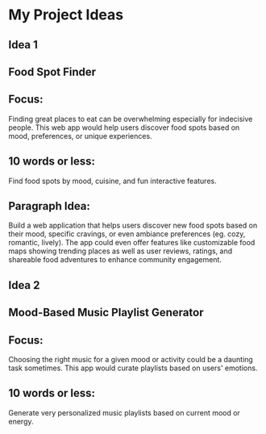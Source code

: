 # My Project Ideas
## Idea 1

## Food Spot Finder

## Focus: 
Finding great places to eat can be overwhelming especially for indecisive people. This web app would help users discover food spots based on mood, preferences, or unique experiences.

## 10 words or less:
Find food spots by mood, cuisine, and fun interactive features.

## Paragraph Idea:
Build a web application that helps users discover new food spots based on their mood, specific cravings, or even ambiance preferences (eg. cozy, romantic, lively). The app could even offer features like customizable food maps showing trending places as well as user reviews, ratings, and shareable food adventures to enhance community engagement. 

## Idea 2

## Mood-Based Music Playlist Generator

## Focus:
Choosing the right music for a given mood or activity could be a daunting task sometimes. This app would curate playlists based on users' emotions.

## 10 words or less:
Generate very personalized music playlists based on current mood or energy.


